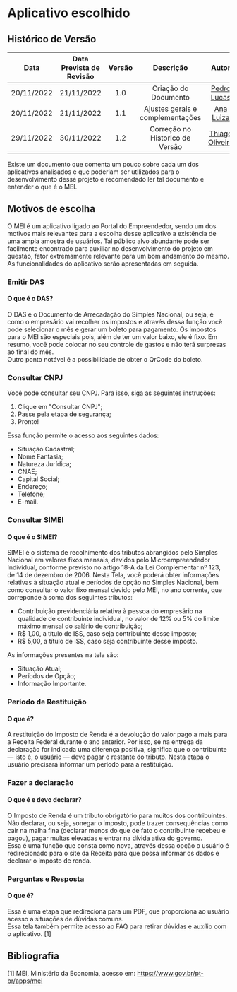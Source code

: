 # Aplicativo escolhido

## <a>Histórico de Versão</a>

|Data|Data Prevista de Revisão|Versão|Descrição|Autor|Revisor|
| :----------: |:----------:| :------: | :-----------: | :---------: |:---------: |
|20/11/2022|21/11/2022|1.0|Criação do Documento| [Pedro Lucas](https://github.com/PedroLSF)|[Ana Luiza](https://github.com/AnHoff)
|20/11/2022|21/11/2022|1.1|Ajustes gerais e complementações| [Ana Luiza](https://github.com/AnHoff)|[Pedro Lucas](https://github.com/PedroLSF)
|29/11/2022|30/11/2022|1.2|Correção no Historico de Versão| [Thiago Oliveira](https://github.com/Thiab394)|[João Lucas](https://github.com/HacKairos)

Existe um documento que comenta um pouco sobre cada um dos aplicativos analisados e que poderiam ser utilizados para o desenvolvimento desse projeto é recomendado ler tal documento e entender o que é o MEI.

## <a>Motivos de escolha</a>
O MEI é um aplicativo ligado ao Portal do Empreendedor, sendo um dos motivos mais relevantes para a escolha desse aplicativo a existência de uma ampla amostra de usuários. Tal público alvo abundante pode ser facilmente encontrado para auxiliar no desenvolvimento do projeto em questão, fator extremamente relevante para um bom andamento do mesmo. As funcionalidades do aplicativo serão apresentadas em seguida.

### <a>Emitir DAS</a>
#### <a>O que é o DAS?</a>
O DAS é o Documento de Arrecadação do Simples Nacional, ou seja, é como o empresário vai recolher os impostos e através dessa função você pode selecionar o mês e gerar um boleto para pagamento. Os impostos para o MEI são especiais pois, além de ter um valor baixo, ele é fixo. Em resumo, você pode colocar no seu controle de gastos e não terá surpresas ao final do mês.
<br>
Outro ponto notável é a possibilidade de obter o QrCode do boleto.

### <a>Consultar CNPJ</a>
Você pode consultar seu CNPJ. Para isso, siga as seguintes instruções:
<br>

1. Clique em "Consultar CNPJ";
2. Passe pela etapa de segurança;
3. Pronto!

Essa função permite o acesso aos seguintes dados:
<br>

* Situação Cadastral;
* Nome Fantasia;
* Natureza Jurídica;
* CNAE;
* Capital Social;
* Endereço;
* Telefone;
* E-mail.

### <a>Consultar SIMEI</a>
#### <a>O que é o SIMEI?</a>
SIMEI é o sistema de recolhimento dos tributos abrangidos pelo Simples Nacional em valores fixos mensais, devidos pelo Microempreendedor Individual, conforme previsto no artigo 18-A da Lei Complementar nº 123, de 14 de dezembro de 2006. Nesta Tela, você poderá obter informações relativas à situação atual e períodos de opção no Simples Nacional, bem como consultar o valor fixo mensal devido pelo MEI, no ano corrente, que correponde à soma dos seguintes tributos:
<br>

* Contribuição previdenciária relativa à pessoa do empresário na qualidade de contribuinte individual, no valor de 12% ou 5% do limite máximo mensal do salário de contribuição;
* R$ 1,00, a título de ISS, caso seja contribuinte desse imposto;
* R$ 5,00, a título de ISS, caso seja contribuinte desse imposto.

As informações presentes na tela são:
<br>

* Situação Atual;
* Períodos de Opção;
* Informação Importante.

### <a>Período de Restituição</a>
#### <a>O que é?</a>
A restituição do Imposto de Renda é a devolução do valor pago a mais para a Receita Federal durante o ano anterior. Por isso, se na entrega da declaração for indicada uma diferença positiva, significa que o contribuinte — isto é, o usuário — deve pagar o restante do tributo. Nesta etapa o usuário precisará informar um período para a restituição.

### <a>Fazer a declaração</a>
#### <a>O que é e devo declarar?</a>
O Imposto de Renda é um tributo obrigatório para muitos dos contribuintes. Não declarar, ou seja, sonegar o imposto, pode trazer consequências como cair na malha fina (declarar menos do que de fato o contribuinte recebeu e pagou), pagar multas elevadas e entrar na dívida ativa do governo.
<br>
Essa é uma função que consta como nova, através dessa opção o usuário é redirecionado para o site da Receita para que possa informar os dados e declarar o imposto de renda.

### <a>Perguntas e Resposta</a>
#### <a>O que é?</a>
Essa é uma etapa que redireciona para um PDF, que proporciona ao usuário acesso a situações de dúvidas comuns.
<br>
Essa tela também permite acesso ao FAQ para retirar dúvidas e auxílio com o aplicativo. [1]

## <a>Bibliografia</a>

[1] MEI, Ministério da Economia, acesso em: https://www.gov.br/pt-br/apps/mei
